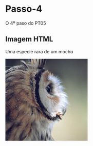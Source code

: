 # Passo-4
O 4º paso do PT05
<!DOCTYPE html>
<html>
<body>

<h2>Imagem HTML</h2>
<p>Uma especie rara de um mocho</p>

<img src="animal.jpg" width="256" height="256"> <!-- a minha primeira imagem -->

</body>
</html>
